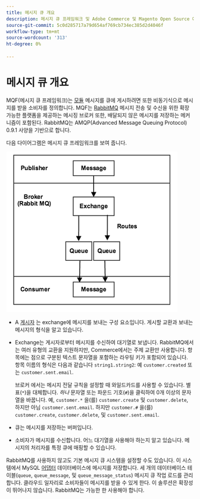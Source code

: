 ```yaml
---
title: 메시지 큐 개요
description: 메시지 큐 프레임워크 및 Adobe Commerce 및 Magento Open Source 애플리케이션에서 메시지 큐 작동 방식에 대해 읽어보십시오.
source-git-commit: 5c0d285717a79d654af769cb734ec385d2d4046f
workflow-type: tm+mt
source-wordcount: '313'
ht-degree: 0%

---
```



# 메시지 큐 개요

MQF(메시지 큐 프레임워크)는 [모듈](https://glossary.magento.com/module) 메시지를 큐에 게시하려면 또한 비동기식으로 메시지를 받을 소비자를 정의합니다. MQF는 [RabbitMQ](http://www.rabbitmq.com) 메시지 전송 및 수신을 위한 확장 가능한 플랫폼을 제공하는 메시징 브로커 또한, 배달되지 않은 메시지를 저장하는 메커니즘이 포함된다. RabbitMQ는 AMQP(Advanced Message Queuing Protocol) 0.9.1 사양을 기반으로 합니다.

다음 다이어그램은 메시지 큐 프레임워크를 보여 줍니다.

![메시지 큐 프레임워크](../../assets/configuration/mq-framework.png)

- A [게시자](https://glossary.magento.com/publisher-subscriber-pattern) 는 exchange에 메시지를 보내는 구성 요소입니다. 게시할 교환과 보내는 메시지의 형식을 알고 있습니다.

- Exchange는 게시자로부터 메시지를 수신하여 대기열로 보냅니다. RabbitMQ에서는 여러 유형의 교환을 지원하지만, Commerce에서는 주제 교환만 사용합니다. 항목에는 점으로 구분된 텍스트 문자열을 포함하는 라우팅 키가 포함되어 있습니다. 항목 이름의 형식은 다음과 같습니다 `string1.string2`: 예 `customer.created` 또는 `customer.sent.email`.

   브로커 에서는 메시지 전달 규칙을 설정할 때 와일드카드를 사용할 수 있습니다. 별표(`*`)을 대체합니다. _하나_ 문자열 또는 파운드 기호(`#`)을 클릭하여 0개 이상의 문자열을 바꿉니다. 예, `customer.*` 을(를) `customer.create` 및 `customer.delete`, 하지만 아님 `customer.sent.email`. 하지만 `customer.#` 을(를) `customer.create`,  `customer.delete`, 및 `customer.sent.email`.

- 큐는 메시지를 저장하는 버퍼입니다.

- 소비자가 메시지를 수신합니다. 어느 대기열을 사용해야 하는지 알고 있습니다. 메시지의 처리자를 특정 큐에 매핑할 수 있습니다.

RabbitMQ를 사용하지 않고도 기본 메시지 큐 시스템을 설정할 수도 있습니다. 이 시스템에서 MySQL [어댑터](https://glossary.magento.com/adapter) 데이터베이스에 메시지를 저장합니다. 세 개의 데이터베이스 테이블(`queue`, `queue_message`, 및 `queue_message_status`) 메시지 큐 작업 로드를 관리합니다. 클라우드 일자리로 소비자들이 메시지를 받을 수 있게 한다. 이 솔루션은 확장성이 뛰어나지 않습니다. RabbitMQ는 가능한 한 사용해야 합니다.
